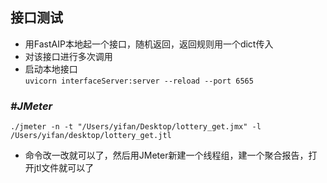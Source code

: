 ## 接口测试
- 用FastAIP本地起一个接口，随机返回，返回规则用一个dict传入
- 对该接口进行多次调用
- 启动本地接口  
`uvicorn interfaceServer:server --reload --port 6565`

### *#JMeter*  
`./jmeter -n -t "/Users/yifan/Desktop/lottery_get.jmx" -l /Users/yifan/desktop/lottery_get.jtl`
- 命令改一改就可以了，然后用JMeter新建一个线程组，建一个聚合报告，打开jtl文件就可以了
